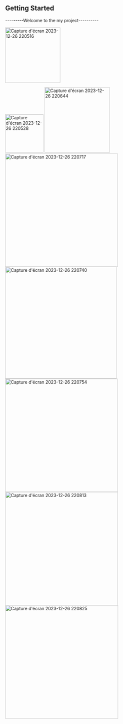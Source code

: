 ## Getting Started

---------Welcome to the my project----------


 <img width="176" alt="Capture d'écran 2023-12-26 220516" src="https://github.com/cyrinefakhfakh/javaGUI/assets/119887703/716ed2e4-2d5d-4d64-a8bc-571461fc5e36">

<img width="122" alt="Capture d'écran 2023-12-26 220528" src="https://github.com/cyrinefakhfakh/javaGUI/assets/119887703/bb51a1be-23c5-4d85-8cff-e16528fcbb25">

<img width="208" alt="Capture d'écran 2023-12-26 220644" src="https://github.com/cyrinefakhfakh/javaGUI/assets/119887703/35a9e1eb-4bc9-4e1c-83ea-25ba2061a046">

<img width="360" alt="Capture d'écran 2023-12-26 220717" src="https://github.com/cyrinefakhfakh/javaGUI/assets/119887703/6348f547-618e-4464-b29d-4e2a15aba8a2">
<img width="356" alt="Capture d'écran 2023-12-26 220740" src="https://github.com/cyrinefakhfakh/javaGUI/assets/119887703/3f354fb2-2e62-4b80-a71d-bc8e9df0261e">
<img width="360" alt="Capture d'écran 2023-12-26 220754" src="https://github.com/cyrinefakhfakh/javaGUI/assets/119887703/095b2b38-6dc6-4234-bda4-6f9e3240d6b7">
<img width="360" alt="Capture d'écran 2023-12-26 220813" src="https://github.com/cyrinefakhfakh/javaGUI/assets/119887703/d7b4b9c9-f0e6-455d-9d72-7290b940884d">
<img width="361" alt="Capture d'écran 2023-12-26 220825" src="https://github.com/cyrinefakhfakh/javaGUI/assets/119887703/58ab96b5-1e4d-44fc-b1a5-d48a595f42ed">
